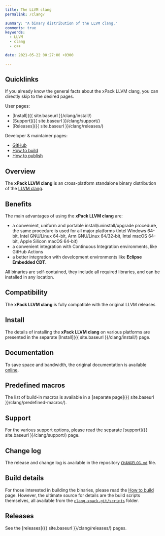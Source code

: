 ```yaml
---
title: The LLVM clang
permalink: /clang/

summary: "A binary distribution of the LLVM clang."
comments: true
keywords:
  - LLVM
  - clang
  - c++

date: 2021-05-22 00:27:00 +0300

---
```


## Quicklinks

If you already know the general facts about the xPack LLVM clang, you can
directly skip to the desired pages.

User pages:

- [Install]({{ site.baseurl }}/clang/install/)
- [Support]({{ site.baseurl }}/clang/support/)
- [Releases]({{ site.baseurl }}/clang/releases/)

Developer & maintainer pages:

- [GitHub](https://github.com/xpack-dev-tools/clang-xpack/)
- [How to build](https://github.com/xpack-dev-tools/clang-xpack/blob/xpack/README-BUILD.md)
- [How to publish](https://github.com/xpack-dev-tools/clang-xpack/blob/xpack/README-RELEASE.md)

## Overview

The **xPack LLVM clang**
is an cross-platform standalone binary distribution of the
[LLVM clang](https://clang.llvm.org).

## Benefits

The main advantages of using the **xPack LLVM clang** are:

- a convenient, uniform and portable install/uninstall/upgrade procedure,
  the same procedure is used for all major
  platforms (Intel Windows 64-bit, Intel GNU/Linux 64-bit, Arm GNU/Linux
  64/32-bit, Intel macOS 64-bit, Apple Silicon macOS 64-bit)
- a convenient integration with Continuous Integration environments,
  like GitHub Actions
- a better integration with development environments
  like **Eclipse Embedded CDT**.

All binaries are self-contained, they include all required libraries,
and can be installed in any location.

## Compatibility

The **xPack LLVM clang** is fully compatible with the
original LLVM releases.

## Install

The details of installing the **xPack LLVM clang** on various
platforms are presented in the separate
[Install]({{ site.baseurl }}/clang/install/) page.

## Documentation

To save space and bandwidth, the original documentation is available
[online](https://clang.llvm.org/docs/UsersManual.html).

## Predefined macros

The list of build-in macros is available in a
[separate page]({{ site.baseurl }}/clang/predefined-macros/).

## Support

For the various support options, please read the separate
[support]({{ site.baseurl }}/clang/support/) page.

## Change log

The release and change log is available in the repository
[`CHANGELOG.md`](https://github.com/xpack-dev-tools/clang-xpack/blob/xpack/CHANGELOG.md) file.

## Build details

For those interested in building the binaries, please read the
[How to build](https://github.com/xpack-dev-tools/clang-xpack/blob/xpack/README-BUILD.md)
page.
However, the ultimate source for details are the build scripts themselves,
all available from the
[`clang-xpack.git/scripts`](https://github.com/xpack-dev-tools/clang-xpack/tree/xpack/scripts/)
folder.

## Releases

See the [releases]({{ site.baseurl }}/clang/releases/) pages.
